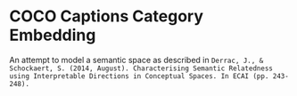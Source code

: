 # COCO Captions Category Embedding

An attempt to model a semantic space as described in ```Derrac, J., & Schockaert, S. (2014, August). Characterising Semantic Relatedness using Interpretable Directions in Conceptual Spaces. In ECAI (pp. 243-248).```
